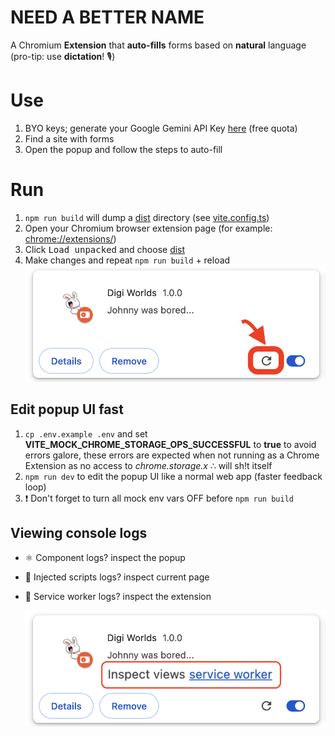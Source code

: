 # NEED A BETTER NAME

A Chromium **Extension** that **auto-fills** forms based on **natural** language (pro-tip: use **dictation**! 🎙️)

# Use
1. BYO keys; generate your Google Gemini API Key [here](https://aistudio.google.com/apikey) (free quota)
2. Find a site with forms
3. Open the popup and follow the steps to auto-fill


# Run
1. `npm run build` will dump a [dist](./dist) directory (see [vite.config.ts](./vite.config.ts))
2. Open your Chromium browser extension page (for example: [chrome://extensions/](chrome://extensions/))
3. Click <kbd>Load unpacked</kbd> and choose [dist](./dist)
4. Make changes and repeat `npm run build` + reload <img src="readme/reload-extension-guide.png" alt="reload extension" style="max-height: 256px;">

## Edit popup UI fast
1. `cp .env.example .env` and set **VITE_MOCK_CHROME_STORAGE_OPS_SUCCESSFUL** to **true** to avoid errors galore, these errors are expected when not running as a Chrome Extension as no access to *chrome.storage.x* ∴ will sh!t itself
2. `npm run dev` to edit the popup UI like a normal web app (faster feedback loop)
3. ❗️ Don't forget to turn all mock env vars OFF before `npm run build`

## Viewing console logs
- ⚛️ Component logs? inspect the popup
- 💉 Injected scripts logs? inspect current page
- 🤖 Service worker logs? inspect the extension

  ![how to view extension console logs](readme/inspect-service-worker-logs.png)
